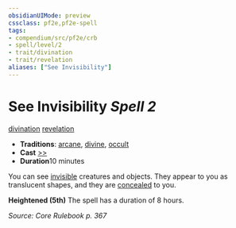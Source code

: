 ```yaml
---
obsidianUIMode: preview
cssclass: pf2e,pf2e-spell
tags:
- compendium/src/pf2e/crb
- spell/level/2
- trait/divination
- trait/revelation
aliases: ["See Invisibility"]
---
```

# See Invisibility *Spell 2*   
[divination](/rules/traits/divination.md)  [revelation](/rules/traits/revelation.md)  

- **Traditions**: [arcane](/rules/traits/arcane.md), [divine](/rules/traits/divine.md), [occult](/rules/traits/occult.md)
- **Cast** [>>](/rules/core-rulebook/chapter-9-playing-the-game.md#Actions "Two-Action") 
- **Duration**10 minutes

You can see [invisible](/rules/conditions.md#Invisible) creatures and objects. They appear to you as translucent shapes, and they are [concealed](/rules/conditions.md#Concealed) to you.

**Heightened (5th)** The spell has a duration of 8 hours.

*Source: Core Rulebook p. 367*